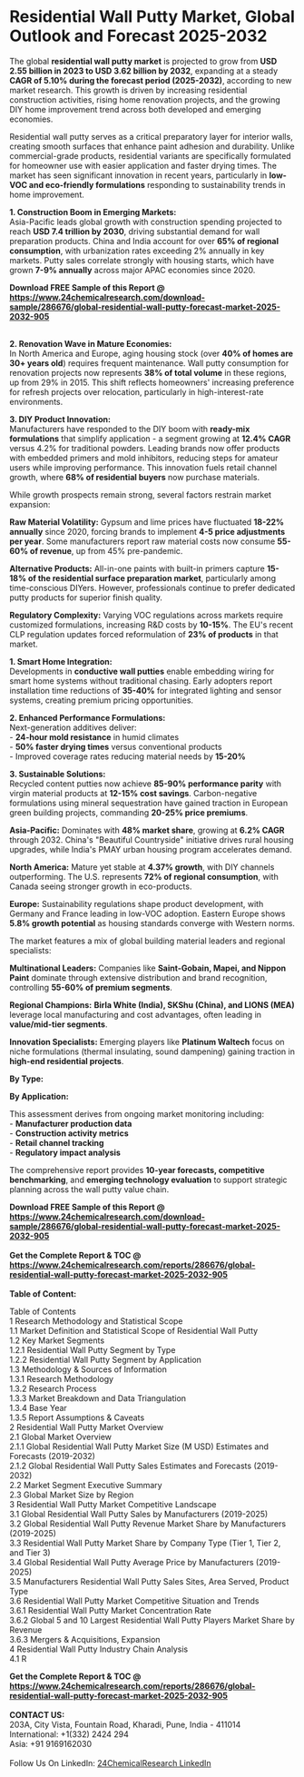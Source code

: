 <h1>Residential Wall Putty Market, Global Outlook and Forecast 2025-2032</h1><p>The global <strong>residential wall putty market</strong> is projected to grow from <strong>USD 2.55 billion in 2023 to USD 3.62 billion by 2032</strong>, expanding at a steady <strong>CAGR of 5.10% during the forecast period (2025-2032)</strong>, according to new market research. This growth is driven by increasing residential construction activities, rising home renovation projects, and the growing DIY home improvement trend across both developed and emerging economies.</p><p>Residential wall putty serves as a critical preparatory layer for interior walls, creating smooth surfaces that enhance paint adhesion and durability. Unlike commercial-grade products, residential variants are specifically formulated for homeowner use with easier application and faster drying times. The market has seen significant innovation in recent years, particularly in <strong>low-VOC and eco-friendly formulations</strong> responding to sustainability trends in home improvement.</p><p><strong>1. Construction Boom in Emerging Markets:</strong><br>
Asia-Pacific leads global growth with construction spending projected to reach <strong>USD 7.4 trillion by 2030</strong>, driving substantial demand for wall preparation products. China and India account for over <strong>65% of regional consumption</strong>, with urbanization rates exceeding 2% annually in key markets. Putty sales correlate strongly with housing starts, which have grown <strong>7-9% annually</strong> across major APAC economies since 2020.</p><div><b>Download FREE Sample of this Report @ 
            <a href="https://www.24chemicalresearch.com/download-sample/286676/global-residential-wall-putty-forecast-market-2025-2032-905">
            https://www.24chemicalresearch.com/download-sample/286676/global-residential-wall-putty-forecast-market-2025-2032-905</a></b></div><br><p><strong>2. Renovation Wave in Mature Economies:</strong><br>
In North America and Europe, aging housing stock (over <strong>40% of homes are 30+ years old</strong>) requires frequent maintenance. Wall putty consumption for renovation projects now represents <strong>38% of total volume</strong> in these regions, up from 29% in 2015. This shift reflects homeowners' increasing preference for refresh projects over relocation, particularly in high-interest-rate environments.</p><p><strong>3. DIY Product Innovation:</strong><br>
Manufacturers have responded to the DIY boom with <strong>ready-mix formulations</strong> that simplify application - a segment growing at <strong>12.4% CAGR</strong> versus 4.2% for traditional powders. Leading brands now offer products with embedded primers and mold inhibitors, reducing steps for amateur users while improving performance. This innovation fuels retail channel growth, where <strong>68% of residential buyers</strong> now purchase materials.</p><p>While growth prospects remain strong, several factors restrain market expansion:</p><p><strong>Raw Material Volatility:</strong> Gypsum and lime prices have fluctuated <strong>18-22% annually</strong> since 2020, forcing brands to implement <strong>4-5 price adjustments per year</strong>. Some manufacturers report raw material costs now consume <strong>55-60% of revenue</strong>, up from 45% pre-pandemic.</p><p><strong>Alternative Products:</strong> All-in-one paints with built-in primers capture <strong>15-18% of the residential surface preparation market</strong>, particularly among time-conscious DIYers. However, professionals continue to prefer dedicated putty products for superior finish quality.</p><p><strong>Regulatory Complexity:</strong> Varying VOC regulations across markets require customized formulations, increasing R&amp;D costs by <strong>10-15%</strong>. The EU's recent CLP regulation updates forced reformulation of <strong>23% of products</strong> in that market.</p><p><strong>1. Smart Home Integration:</strong><br>
Developments in <strong>conductive wall putties</strong> enable embedding wiring for smart home systems without traditional chasing. Early adopters report installation time reductions of <strong>35-40%</strong> for integrated lighting and sensor systems, creating premium pricing opportunities.</p><p><strong>2. Enhanced Performance Formulations:</strong><br>
Next-generation additives deliver:<br>
- <strong>24-hour mold resistance</strong> in humid climates<br>
- <strong>50% faster drying times</strong> versus conventional products<br>
- Improved coverage rates reducing material needs by <strong>15-20%</strong></p><p><strong>3. Sustainable Solutions:</strong><br>
Recycled content putties now achieve <strong>85-90% performance parity</strong> with virgin material products at <strong>12-15% cost savings</strong>. Carbon-negative formulations using mineral sequestration have gained traction in European green building projects, commanding <strong>20-25% price premiums</strong>.</p><p><strong>Asia-Pacific:</strong> Dominates with <strong>48% market share</strong>, growing at <strong>6.2% CAGR</strong> through 2032. China's "Beautiful Countryside" initiative drives rural housing upgrades, while India's PMAY urban housing program accelerates demand.</p><p><strong>North America:</strong> Mature yet stable at <strong>4.37% growth</strong>, with DIY channels outperforming. The U.S. represents <strong>72% of regional consumption</strong>, with Canada seeing stronger growth in eco-products.</p><p><strong>Europe:</strong> Sustainability regulations shape product development, with Germany and France leading in low-VOC adoption. Eastern Europe shows <strong>5.8% growth potential</strong> as housing standards converge with Western norms.</p><p>The market features a mix of global building material leaders and regional specialists:</p><p><strong>Multinational Leaders:</strong> Companies like <strong>Saint-Gobain, Mapei, and Nippon Paint</strong> dominate through extensive distribution and brand recognition, controlling <strong>55-60% of premium segments</strong>.</p><p><strong>Regional Champions:</strong> <strong>Birla White (India), SKShu (China), and LIONS (MEA)</strong> leverage local manufacturing and cost advantages, often leading in <strong>value/mid-tier segments</strong>.</p><p><strong>Innovation Specialists:</strong> Emerging players like <strong>Platinum Waltech</strong> focus on niche formulations (thermal insulating, sound dampening) gaining traction in <strong>high-end residential projects</strong>.</p><p><strong>By Type:</strong></p><p><strong>By Application:</strong></p><p>This assessment derives from ongoing market monitoring including:<br>
- <strong>Manufacturer production data</strong><br>
- <strong>Construction activity metrics</strong><br>
- <strong>Retail channel tracking</strong><br>
- <strong>Regulatory impact analysis</strong></p><p>The comprehensive report provides <strong>10-year forecasts, competitive benchmarking</strong>, and <strong>emerging technology evaluation</strong> to support strategic planning across the wall putty value chain.</p><div><b>Download FREE Sample of this Report @ 
            <a href="https://www.24chemicalresearch.com/download-sample/286676/global-residential-wall-putty-forecast-market-2025-2032-905">
            https://www.24chemicalresearch.com/download-sample/286676/global-residential-wall-putty-forecast-market-2025-2032-905</a></b></div><br><div><b>Get the Complete Report & TOC @ 
            <a href="https://www.24chemicalresearch.com/reports/286676/global-residential-wall-putty-forecast-market-2025-2032-905">
            https://www.24chemicalresearch.com/reports/286676/global-residential-wall-putty-forecast-market-2025-2032-905</a></b></div><br>
            <b>Table of Content:</b><p>Table of Contents<br />
1 Research Methodology and Statistical Scope<br />
1.1 Market Definition and Statistical Scope of Residential Wall Putty<br />
1.2 Key Market Segments<br />
1.2.1 Residential Wall Putty Segment by Type<br />
1.2.2 Residential Wall Putty Segment by Application<br />
1.3 Methodology & Sources of Information<br />
1.3.1 Research Methodology<br />
1.3.2 Research Process<br />
1.3.3 Market Breakdown and Data Triangulation<br />
1.3.4 Base Year<br />
1.3.5 Report Assumptions & Caveats<br />
2 Residential Wall Putty Market Overview<br />
2.1 Global Market Overview<br />
2.1.1 Global Residential Wall Putty Market Size (M USD) Estimates and Forecasts (2019-2032)<br />
2.1.2 Global Residential Wall Putty Sales Estimates and Forecasts (2019-2032)<br />
2.2 Market Segment Executive Summary<br />
2.3 Global Market Size by Region<br />
3 Residential Wall Putty Market Competitive Landscape<br />
3.1 Global Residential Wall Putty Sales by Manufacturers (2019-2025)<br />
3.2 Global Residential Wall Putty Revenue Market Share by Manufacturers (2019-2025)<br />
3.3 Residential Wall Putty Market Share by Company Type (Tier 1, Tier 2, and Tier 3)<br />
3.4 Global Residential Wall Putty Average Price by Manufacturers (2019-2025)<br />
3.5 Manufacturers Residential Wall Putty Sales Sites, Area Served, Product Type<br />
3.6 Residential Wall Putty Market Competitive Situation and Trends<br />
3.6.1 Residential Wall Putty Market Concentration Rate<br />
3.6.2 Global 5 and 10 Largest Residential Wall Putty Players Market Share by Revenue<br />
3.6.3 Mergers & Acquisitions, Expansion<br />
4 Residential Wall Putty Industry Chain Analysis<br />
4.1 R</p><div><b>Get the Complete Report & TOC @ 
            <a href="https://www.24chemicalresearch.com/reports/286676/global-residential-wall-putty-forecast-market-2025-2032-905">
            https://www.24chemicalresearch.com/reports/286676/global-residential-wall-putty-forecast-market-2025-2032-905</a></b></div><br><b>CONTACT US:</b><br>
            203A, City Vista, Fountain Road, Kharadi, Pune, India - 411014<br>
            International: +1(332) 2424 294<br>
            Asia: +91 9169162030 <br><br>
            Follow Us On LinkedIn: <a href="https://www.linkedin.com/company/24chemicalresearch/">24ChemicalResearch LinkedIn</a>